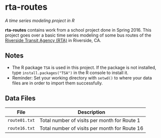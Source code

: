 # rta-routes
*A time series modeling project in R*

**rta-routes** contains work from a school project done in Spring 2016. This project goes over a basic time series modeling of some bus routes of the [Riverside Transit Agency (RTA)](http://www.riversidetransit.com/) in Riverside, CA.

## Notes
- The R package `TSA` is used in this project. If the package is not installed, type `install.packages("TSA")` in the R console to install it.
- Reminder: Set your working directory with `setwd()` to where your data files are in order to import them successfully.

## Data Files
| File | Description |
| ---- | ---- |
| `route01.txt` | Total number of visits per month for Route 1|
| `route16.txt` | Total number of visits per month for Route 16|
